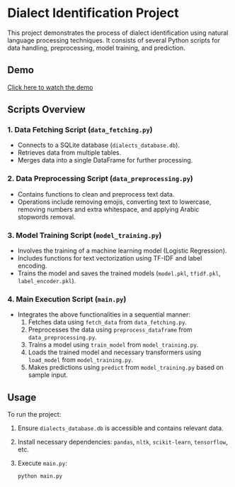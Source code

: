# Dialect Identification Project

This project demonstrates the process of dialect identification using natural language processing techniques. It consists of several Python scripts for data handling, preprocessing, model training, and prediction.

## Demo 
 [Click here to watch the demo]( #https://renderapp-nlp.onrender.com/) <!-- Replace with the actual link to the demo -->


## Scripts Overview

### 1. Data Fetching Script (`data_fetching.py`)

- Connects to a SQLite database (`dialects_database.db`).
- Retrieves data from multiple tables.
- Merges data into a single DataFrame for further processing.

### 2. Data Preprocessing Script (`data_preprocessing.py`)

- Contains functions to clean and preprocess text data.
- Operations include removing emojis, converting text to lowercase, removing numbers and extra whitespace, and applying Arabic stopwords removal.

### 3. Model Training Script (`model_training.py`)

- Involves the training of a machine learning model (Logistic Regression).
- Includes functions for text vectorization using TF-IDF and label encoding.
- Trains the model and saves the trained models (`model.pkl`, `tfidf.pkl`, `label_encoder.pkl`).

### 4. Main Execution Script (`main.py`)

- Integrates the above functionalities in a sequential manner:
  1. Fetches data using `fetch_data` from `data_fetching.py`.
  2. Preprocesses the data using `preprocess_dataframe` from `data_preprocessing.py`.
  3. Trains a model using `train_model` from `model_training.py`.
  4. Loads the trained model and necessary transformers using `load_model` from `model_training.py`.
  5. Makes predictions using `predict` from `model_training.py` based on sample input.

## Usage

To run the project:

1. Ensure `dialects_database.db` is accessible and contains relevant data.
2. Install necessary dependencies: `pandas`, `nltk`, `scikit-learn`, `tensorflow`, etc.
3. Execute `main.py`:

   ```bash
   python main.py
